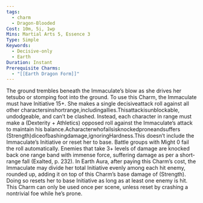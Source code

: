 ```yaml
---
tags:
  - charm
  - Dragon-Blooded
Cost: 10m, 5i, 1wp
Mins: Martial Arts 5, Essence 3
Type: Simple
Keywords:
  - Decisive-only
  - Earth
Duration: Instant
Prerequisite Charms:
  - "[[Earth Dragon Form]]"
---
```

The ground trembles beneath the Immaculate’s blow as she drives her tetsubo or stomping foot into the ground. To use this Charm, the Immaculate must have Initiative 15+. She makes a single decisiveattack roll against all other charactersinshortrange,includingallies.Thisattackisunblockable, undodgeable, and can’t be clashed. Instead, each character in range must make a (Dexterity + Athletics) opposed roll against the Immaculate’s attack to maintain his balance.Acharacterwhofailsisknockedproneandsuffers (Strength)diceofbashingdamage,ignoringHardness.This doesn’t include the Immaculate’s Initiative or reset her to base. Battle groups with Might 0 fail the roll automatically. Enemies that take 3+ levels of damage are knocked back one range band with immense force, suffering damage as per a short-range fall (Exalted, p. 232). In Earth Aura, after paying this Charm’s cost, the Immaculate may divide her total Initiative evenly among each hit enemy, rounded up, adding it on top of this Charm’s base damage of (Strength). Doing so resets her to base Initiative as long as at least one enemy is hit. This Charm can only be used once per scene, unless reset by crashing a nontrivial foe while he’s prone.